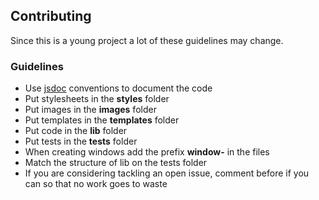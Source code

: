 ## Contributing
Since this is a young project a lot of these guidelines may change.

### Guidelines
* Use [jsdoc](http://usejsdoc.org/) conventions to document the code
* Put stylesheets in the **styles** folder
* Put images in the **images** folder
* Put templates in the **templates** folder
* Put code in the **lib** folder
* Put tests in the **tests** folder
* When creating windows add the prefix **window-** in the files
* Match the structure of lib on the tests folder
* If you are considering tackling an open issue, comment before if you can so that no work goes to waste
